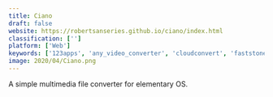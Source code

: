 ```yaml
---
title: Ciano
draft: false 
website: https://robertsanseries.github.io/ciano/index.html
classification: ['']
platform: ['Web']
keywords: ['123apps', 'any_video_converter', 'cloudconvert', 'faststone_image_viewer', 'freemake_video_converter', 'heic_converter', 'icon_explorer', 'icon_slate', 'iconviewer', 'jdraw', 'pictus', 'selene_media_converter', 'the_unarchiver', 'xnconvert', 'xnshell']
image: 2020/04/Ciano.png
---
```

A simple multimedia file converter for elementary OS.